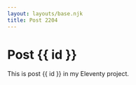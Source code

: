 ```yaml
---
layout: layouts/base.njk
title: Post 2204
---
```


# Post {{ id }}

This is post {{ id }} in my Eleventy project.
